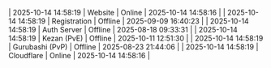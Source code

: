 | 2025-10-14 14:58:19 | Website | Online | 2025-10-14 14:58:16 |
| 2025-10-14 14:58:19 | Registration | Offline | 2025-09-09 16:40:23 |
| 2025-10-14 14:58:19 | Auth Server | Offline | 2025-08-18 09:33:31 |
| 2025-10-14 14:58:19 | Kezan (PvE) | Offline | 2025-10-11 12:51:30 |
| 2025-10-14 14:58:19 | Gurubashi (PvP) | Offline | 2025-08-23 21:44:06 |
| 2025-10-14 14:58:19 | Cloudflare | Online | 2025-10-14 14:58:16 |
